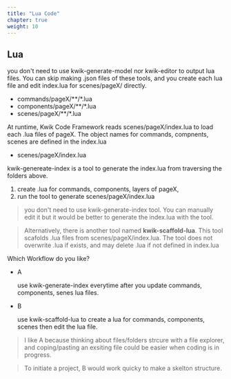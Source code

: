 ```yaml
---
title: "Lua Code"
chapter: true
weight: 10
---
```


## Lua

you don't need to use kwik-generate-model nor kwik-editor to output lua files. You can skip making .json files of these tools, and you create each lua file and edit index.lua for scenes/pageX/ directly.


- commands/pageX/**/*.lua
- components/pageX/**/*.lua
- scenes/pageX/**/*.lua

At runtime, Kwik Code Framework reads scenes/pageX/index.lua to load each .lua files of pageX. The object names for commands, compnents, scenes are defined in the index.lua

- scenes/pageX/index.lua

kwik-genereate-index is a tool to generate the index.lua from traversing the folders above.

1. create .lua for commands, components, layers of pageX,
1. run the tool to generate scenes/pageX/index.lua

> you don't need to use kwik-generate-index tool. You can manually edit it but it would be better to generate the index.lua with the tool.

> Alternatively, there is another tool named **kwik-scaffold-lua**. This tool scafolds .lua files from scenes/pageX/index.lua. The tool does not overwrite .lua if exists, and may delete .lua if not defined in index.lua

Which Workflow do you like?

- A

    use kwik-generate-index everytime after you update commands, components, senes lua files.

- B

    use kwik-scaffold-lua to create a lua for commands, components, scenes then edit the lua file.

> I like A because thinking about files/folders strcure with a file explorer, and coping/pasting an exsiting file could be easier when coding is in progress.

> To initiate a project, B would work quicky to make a skelton structure.
